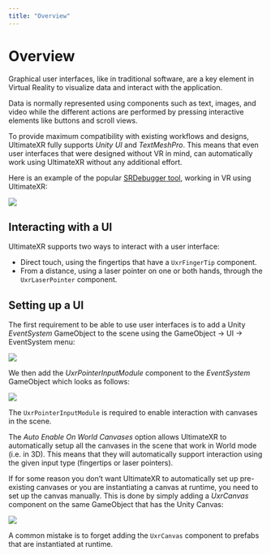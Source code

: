 ```yaml
---
title: "Overview"
---
```


# Overview

Graphical user interfaces, like in traditional software, are a key element in Virtual Reality to visualize data and interact with the application. 

Data is normally represented using components such as text, images, and video while the different actions are performed by pressing interactive elements like buttons and scroll views.

To provide maximum compatibility with existing workflows and designs, UltimateXR fully supports *Unity UI* and *TextMeshPro*. This means that even user interfaces that were designed without VR in mind, can automatically work using UltimateXR without any additional effort.

Here is an example of the popular [SRDebugger tool](https://www.stompyrobot.uk/tools/srdebugger/), working in VR using UltimateXR:

![](/docs/guides/media/ui/01SRDebugger.jpg)
 
## Interacting with a UI

UltimateXR supports two ways to interact with a user interface:

- Direct touch, using the fingertips that have a `UxrFingerTip` component.
- From a distance, using a laser pointer on one or both hands, through the `UxrLaserPointer` component.

## Setting up a UI

The first requirement to be able to use user interfaces is to add a Unity *EventSystem* GameObject to the scene using the GameObject -> UI -> EventSystem menu:

![](/docs/guides/media/ui/02EventSystem.jpg)

We then add the *UxrPointerInputModule* component to the *EventSystem* GameObject which looks as follows:

![](/docs/guides/media/ui/03UxrPointerInputModule.jpg)
 
The `UxrPointerInputModule` is required to enable interaction with canvases in the scene.

The *Auto Enable On World Canvases* option allows UltimateXR to automatically setup all the canvases in the scene that work in World mode (i.e. in 3D). This means that they will automatically support interaction using the given input type (fingertips or laser pointers).

If for some reason you don’t want UltimateXR to automatically set up pre-existing canvases or you are instantiating a canvas at runtime, you need to set up the canvas manually. This is done by simply adding a *UxrCanvas* component on the same GameObject that has the Unity Canvas:

![](/docs/guides/media/ui/04UxrCanvas.jpg)
 
A common mistake is to forget adding the `UxrCanvas` component to prefabs that are instantiated at runtime.
